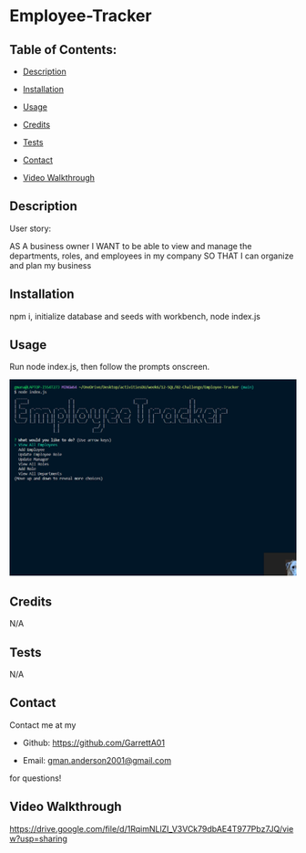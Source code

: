 # Employee-Tracker

## Table of Contents:

- [Description](#description)

- [Installation](#installation)

- [Usage](#usage)

- [Credits](#credits)

- [Tests](#tests)

- [Contact](#contact)

- [Video Walkthrough](#video-walkthrough)

## Description

User story:

AS A business owner
I WANT to be able to view and manage the departments, roles, and employees in my company
SO THAT I can organize and plan my business

## Installation

npm i, initialize database and seeds with workbench, node index.js

## Usage

Run node index.js, then follow the prompts onscreen.

![Screenshot](./Images/Employee-Tracker.png)

## Credits

N/A

## Tests

N/A

## Contact

Contact me at my

- Github: https://github.com/GarrettA01

- Email: gman.anderson2001@gmail.com

for questions!

## Video Walkthrough

https://drive.google.com/file/d/1RqimNLlZI_V3VCk79dbAE4T977Pbz7JQ/view?usp=sharing
